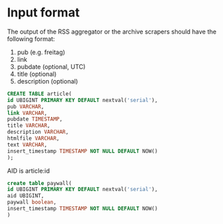 # Input format

The output of the RSS aggregator or the archive scrapers should have the following format:

1. pub (e.g. freitag)
2. link
3. pubdate (optional, UTC)
4. title (optional)
5. description (optional)

```sql
CREATE TABLE article(
id UBIGINT PRIMARY KEY DEFAULT nextval('serial'),
pub VARCHAR,
link VARCHAR,
pubdate TIMESTAMP,
title VARCHAR,
description VARCHAR,
htmlfile VARCHAR,
text VARCHAR,
insert_timestamp TIMESTAMP NOT NULL DEFAULT NOW()
);
```

AID is article:id

```sql
create table paywall(
id UBIGINT PRIMARY KEY DEFAULT nextval('serial'),
aid UBIGINT,
paywall boolean,
insert_timestamp TIMESTAMP NOT NULL DEFAULT NOW()
)
```

